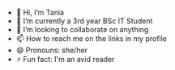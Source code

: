 - 👋 Hi, I’m Tania
- 🌱 I’m currently a 3rd year BSc IT Student
- 💞️ I’m looking to collaborate on anything
- 📫 How to reach me on the links in my profile
- 😄 Pronouns: she/her
- ⚡ Fun fact: I'm an avid reader

<!---
TaniaC1208/TaniaC1208 is a ✨ special ✨ repository because its `README.md` (this file) appears on your GitHub profile.
You can click the Preview link to take a look at your changes.
--->
